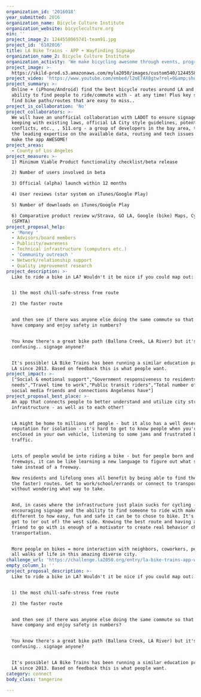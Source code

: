 ```yaml
---
organization_id: '2016018'
year_submitted: 2016
organization_name: Bicycle Culture Institute
organization_website: bicycleculture.org
ein: ''
project_image_2: 1244558065741-team91.jpg
project_id: '6102016'
title: LA Bike Trains - APP + Wayfinding Signage
organization_name_2: Bicycle Culture Institute
organization_activity: 'We make bicycling awesome through events, programs and social innovation.'
project_image: >-
  https://skild-prod.s3.amazonaws.com/myla2050/images/custom540/1244558065741-team91.jpg
project_video: 'https://www.youtube.com/embed/l2oE7AX8gtw?rel=0&amp;showinfo=0'
project_summary: >-
  Online + (iPhone/Android) find the best bicycle routes around LA and the
  ability to find people to ride/commute with - at any time! Plus key signage to
  find bike paths/routes that are easy to miss..
project_is_collaboration: 'No'
project_collaborators: >-
  We will have an unofficial collaboration with LADOT to ensure signage is in
  keeping with existing laws, official LA City style guidelines, potential
  conflicts, etc., , 511.org - a group of developers in the bay area, they have
  the leading expertise on the available data, routing and tech issues that will
  make the app AWESOME!
project_areas:
  - County of Los Angeles
project_measure: >-
  1) Minimum Viable Product functionality checklist/beta release

  2) Number of users involved in beta

  3) Official (alpha) launch within 12 months

  4) User reviews (star system on iTunes/Google Play)

  5) Number of downloads on iTunes/Google Play

  6) Comparative product review w/Strava, GO LA, Google (bike) Maps, CycleTracks
  (SFMTA)
project_proposal_help:
  - 'Money '
  - Advisors/board members
  - Publicity/awareness
  - Technical infrastructure (computers etc.)
  - 'Community outreach '
  - Network/relationship support
  - Quality improvement research
project_description: >-
  Like to ride a bike in LA? Wouldn't it be nice if you could map out:


  1) the most chill-safe-stress free route

  2) the faster route


  and then see if there was anyone else doing the same commute so that you could
  have company and enjoy safety in numbers?


  You know there's a great bike path (Ballona Creek, LA River) but it's
  confusing.. signage anyone?


  It's possible! LA Bike Trains has been running a similar education program in
  LA since 2013. Based on feedback this is what people want.
project_impact: >-
  ["Social & emotional support","Government responsiveness to residents’
  needs","Travel time to work","Public transit riders","Total number of local
  social media friends and connections Angelenos have"]
project_proposal_best_place: >-
  An app that connects people to better understand and utilize city streets and
  infrastructure - as well as to each other!


  LA might be home to millions of people - but it also has a well deserved
  reputation for isolation - it's hard to get to know people when you're
  enclosed in your own vehicle, listening to some jams and frustrated by
  traffic. 


  Lots of people would be into riding a bike - but for people born and raised on
  freeways, it can be like learning a new language to figure out what streets to
  take instead of a freeway. 

  New residents and lifelong ones all benefit by being able to find the easy (vs
  the faster) routes. Get to work/school/errands or connect to transportation
  without wondering what way to take.


  And, in cases where the infrastructure just plain sucks for cycling -
  encouraging signage and the ability to find someone to ride with makes a big
  different to how easy, fun and safe it can be to chose to bike. It's hard to
  get to (or out of) the west side. Knowing the best route and having a (new?)
  friend to go with is enough of a motivator to create real behavior changes in
  transportation. 


  More people on bikes = more interaction with neighbors, coworkers, people from
  all walks of life in this amazing diverse city.
challenge_url: 'https://challenge.la2050.org/entry/la-bike-trains-app-wayfinding-signage'
empty_column_1: ''
project_proposal_description: >-
  Like to ride a bike in LA? Wouldn't it be nice if you could map out:


  1) the most chill-safe-stress free route

  2) the faster route


  and then see if there was anyone else doing the same commute so that you could
  have company and enjoy safety in numbers?


  You know there's a great bike path (Ballona Creek, LA River) but it's
  confusing.. signage anyone?


  It's possible! LA Bike Trains has been running a similar education program in
  LA since 2013. Based on feedback this is what people want.
category: connect
body_class: tangerine

---
```

